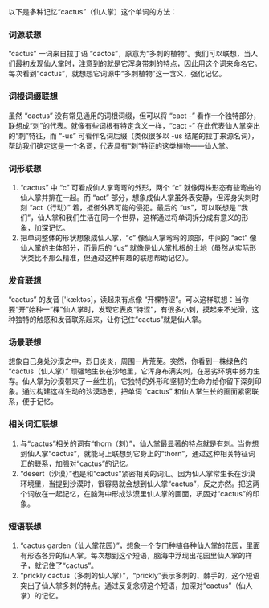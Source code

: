 以下是多种记忆“cactus”（仙人掌）这个单词的方法：

### 词源联想
“cactus” 一词来自拉丁语 “cactos”，原意为“多刺的植物”。我们可以联想，当人们最初发现仙人掌时，注意到的就是它浑身带刺的特点，因此用这个词来命名它。每次看到“cactus”，就想想它词源中“多刺植物”这一含义，强化记忆。 

### 词根词缀联想
虽然 “cactus” 没有常见通用的词根词缀，但可以将 “cact -” 看作一个独特部分，联想成“刺”的代表。就像有些词根有特定含义一样，“cact -” 在此代表仙人掌突出的“刺”特征，而 “-us” 可看作名词后缀（类似很多以 -us 结尾的拉丁来源名词），帮助我们确定这是一个名词，代表具有“刺”特征的这类植物——仙人掌。 

### 词形联想
1. “cactus” 中 “c” 可看成仙人掌弯弯的外形，两个 “c” 就像两株形态有些弯曲的仙人掌并排在一起。而 “act” 部分，想象成仙人掌虽外表安静，但浑身尖刺时刻 “act（行动）” 着，抵御外界可能的侵犯。最后的 “us”，可以联想是 “我们”，仙人掌和我们生活在同一个世界，这样通过将单词拆分成有意义的形象，加深记忆。
2. 把单词整体的形状想象成仙人掌，“c” 像仙人掌弯弯的顶部，中间的 “act” 像仙人掌的主体部分，而最后的 “us” 就像是仙人掌扎根的土地（虽然从实际形状类比不那么精准，但通过这种有趣的联想帮助记忆）。 

### 发音联想
“cactus” 的发音 ['kæktəs]，读起来有点像 “开棵特涩”。可以这样联想：当你要“开”始种一“棵”仙人掌时，发现它表皮“特涩”，有很多小刺，摸起来不光滑，这种独特的触感和发音联系起来，让你记住“cactus”就是仙人掌。 

### 场景联想
想象自己身处沙漠之中，烈日炎炎，周围一片荒芜。突然，你看到一株绿色的 “cactus（仙人掌）” 顽强地生长在沙地里，它浑身布满尖刺，在恶劣环境中努力生存。仙人掌为沙漠带来了一丝生机，它独特的外形和坚韧的生命力给你留下深刻印象。通过构建这样生动的沙漠场景，把单词 “cactus” 和仙人掌生长的画面紧密联系，便于记忆。 

### 相关词汇联想
1. 与“cactus”相关的词有“thorn（刺）”，仙人掌最显著的特点就是有刺。当你想到仙人掌“cactus”，就能马上联想到它身上的“thorn”，通过这种相关特征词汇的联系，加强对“cactus”的记忆。
2. “desert（沙漠）”也是和“cactus”紧密相关的词汇。因为仙人掌常生长在沙漠环境里，当提到沙漠时，很容易就会想到仙人掌“cactus”，反之亦然。把这两个词放在一起记忆，在脑海中形成沙漠里仙人掌的画面，巩固对“cactus”的印象。 

### 短语联想
1. “cactus garden（仙人掌花园）”，想象一个专门种植各种仙人掌的花园，里面有形态各异的仙人掌。每次想到这个短语，脑海中浮现出花园里仙人掌的样子，就记住了“cactus”。
2. “prickly cactus（多刺的仙人掌）”，“prickly”表示多刺的、棘手的，这个短语突出了仙人掌多刺的特点。通过反复念叨这个短语，加深对“cactus”（仙人掌）的记忆。 